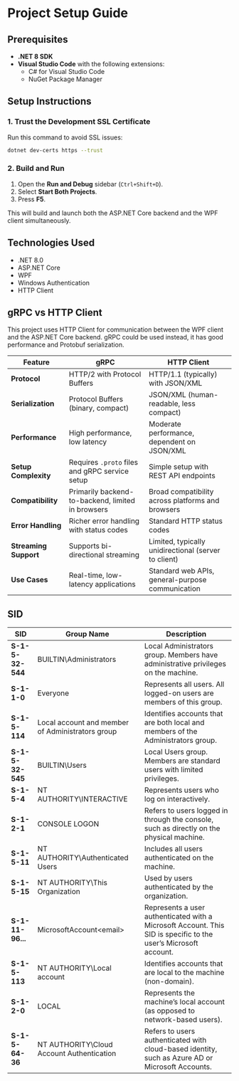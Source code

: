 
# Project Setup Guide

## Prerequisites

- **.NET 8 SDK**
- **Visual Studio Code** with the following extensions:
  - C# for Visual Studio Code
  - NuGet Package Manager

## Setup Instructions

### 1. Trust the Development SSL Certificate

Run this command to avoid SSL issues:

```bash
dotnet dev-certs https --trust
```

### 2. Build and Run

1. Open the **Run and Debug** sidebar (`Ctrl+Shift+D`).
2. Select **Start Both Projects**.
3. Press **F5**.

This will build and launch both the ASP.NET Core backend and the WPF client simultaneously.

## Technologies Used

- .NET 8.0
- ASP.NET Core
- WPF
- Windows Authentication
- HTTP Client

## gRPC vs HTTP Client

This project uses HTTP Client for communication between the WPF client and the ASP.NET Core backend.
gRPC could be used instead, it has good performance and Protobuf serialization.

| Feature               | gRPC                                           | HTTP Client                                      |
|-----------------------|------------------------------------------------|--------------------------------------------------|
| **Protocol**          | HTTP/2 with Protocol Buffers                   | HTTP/1.1 (typically) with JSON/XML               |
| **Serialization**     | Protocol Buffers (binary, compact)             | JSON/XML (human-readable, less compact)          |
| **Performance**       | High performance, low latency                  | Moderate performance, dependent on JSON/XML      |
| **Setup Complexity**  | Requires `.proto` files and gRPC service setup | Simple setup with REST API endpoints             |
| **Compatibility**     | Primarily backend-to-backend, limited in browsers | Broad compatibility across platforms and browsers |
| **Error Handling**    | Richer error handling with status codes        | Standard HTTP status codes                       |
| **Streaming Support** | Supports bi-directional streaming              | Limited, typically unidirectional (server to client) |
| **Use Cases**         | Real-time, low-latency applications            | Standard web APIs, general-purpose communication |

## SID

| SID                                      | Group Name                                      | Description |
|------------------------------------------|-------------------------------------------------|-------------|
| **S-1-5-32-544**                         | BUILTIN\Administrators                          | Local Administrators group. Members have administrative privileges on the machine. |
| **S-1-1-0**                              | Everyone                                        | Represents all users. All logged-on users are members of this group. |
| **S-1-5-114**                            | Local account and member of Administrators group| Identifies accounts that are both local and members of the Administrators group. |
| **S-1-5-32-545**                         | BUILTIN\Users                                   | Local Users group. Members are standard users with limited privileges. |
| **S-1-5-4**                              | NT AUTHORITY\INTERACTIVE                        | Represents users who log on interactively. |
| **S-1-2-1**                              | CONSOLE LOGON                                   | Refers to users logged in through the console, such as directly on the physical machine. |
| **S-1-5-11**                             | NT AUTHORITY\Authenticated Users                | Includes all users authenticated on the machine. |
| **S-1-5-15**                             | NT AUTHORITY\This Organization                  | Used by users authenticated by the organization. |
| **S-1-11-96...**                         | MicrosoftAccount\<email>                        | Represents a user authenticated with a Microsoft Account. This SID is specific to the user’s Microsoft account. |
| **S-1-5-113**                            | NT AUTHORITY\Local account                      | Identifies accounts that are local to the machine (non-domain). |
| **S-1-2-0**                              | LOCAL                                           | Represents the machine’s local account (as opposed to network-based users). |
| **S-1-5-64-36**                          | NT AUTHORITY\Cloud Account Authentication       | Refers to users authenticated with cloud-based identity, such as Azure AD or Microsoft Accounts. |

